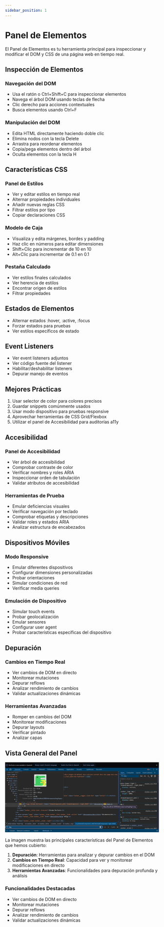 ```yaml
---
sidebar_position: 1
---
```


# Panel de Elementos

El Panel de Elementos es tu herramienta principal para inspeccionar y modificar el DOM y CSS de una página web en tiempo real.

## Inspección de Elementos

### Navegación del DOM
- Usa el ratón o Ctrl+Shift+C para inspeccionar elementos
- Navega el árbol DOM usando teclas de flecha
- Clic derecho para acciones contextuales
- Busca elementos usando Ctrl+F

### Manipulación del DOM
- Edita HTML directamente haciendo doble clic
- Elimina nodos con la tecla Delete
- Arrastra para reordenar elementos
- Copia/pega elementos dentro del árbol
- Oculta elementos con la tecla H

## Características CSS

### Panel de Estilos
- Ver y editar estilos en tiempo real
- Alternar propiedades individuales
- Añadir nuevas reglas CSS
- Filtrar estilos por tipo
- Copiar declaraciones CSS

### Modelo de Caja
- Visualiza y edita márgenes, bordes y padding
- Haz clic en números para editar dimensiones
- Shift+Clic para incrementar de 10 en 10
- Alt+Clic para incrementar de 0.1 en 0.1

### Pestaña Calculado
- Ver estilos finales calculados
- Ver herencia de estilos
- Encontrar origen de estilos
- Filtrar propiedades

## Estados de Elementos
- Alternar estados :hover, :active, :focus
- Forzar estados para pruebas
- Ver estilos específicos de estado

## Event Listeners
- Ver event listeners adjuntos
- Ver código fuente del listener
- Habilitar/deshabilitar listeners
- Depurar manejo de eventos

## Mejores Prácticas
1. Usar selector de color para colores precisos
2. Guardar snippets comúnmente usados
3. Usar modo dispositivo para pruebas responsive
4. Aprovechar herramientas de CSS Grid/Flexbox
5. Utilizar el panel de Accesibilidad para auditorías a11y

## Accesibilidad

### Panel de Accesibilidad
- Ver árbol de accesibilidad
- Comprobar contraste de color
- Verificar nombres y roles ARIA
- Inspeccionar orden de tabulación
- Validar atributos de accesibilidad

### Herramientas de Prueba
- Emular deficiencias visuales
- Verificar navegación por teclado
- Comprobar etiquetas y descripciones
- Validar roles y estados ARIA
- Analizar estructura de encabezados

## Dispositivos Móviles

### Modo Responsive
- Emular diferentes dispositivos
- Configurar dimensiones personalizadas
- Probar orientaciones
- Simular condiciones de red
- Verificar media queries

### Emulación de Dispositivo
- Simular touch events
- Probar geolocalización
- Emular sensores
- Configurar user agent
- Probar características específicas del dispositivo

## Depuración

### Cambios en Tiempo Real
- Ver cambios de DOM en directo
- Monitorear mutaciones
- Depurar reflows
- Analizar rendimiento de cambios
- Validar actualizaciones dinámicas

### Herramientas Avanzadas
- Romper en cambios del DOM
- Monitorear modificaciones
- Depurar layouts
- Verificar pintado
- Analizar capas

## Vista General del Panel

![Vista](./img/element_img.png)

La imagen muestra las principales características del Panel de Elementos que hemos cubierto:

1. **Depuración**: Herramientas para analizar y depurar cambios en el DOM
2. **Cambios en Tiempo Real**: Capacidad para ver y monitorear modificaciones en directo
3. **Herramientas Avanzadas**: Funcionalidades para depuración profunda y análisis

### Funcionalidades Destacadas
- Ver cambios de DOM en directo
- Monitorear mutaciones
- Depurar reflows
- Analizar rendimiento de cambios
- Validar actualizaciones dinámicas